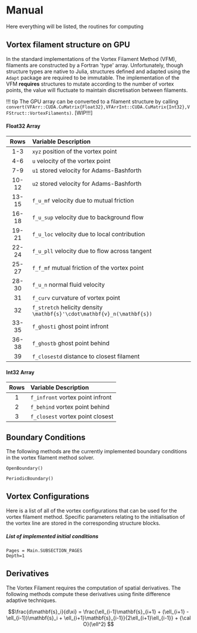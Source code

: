 # Manual

Here everything will be listed, the routines for computing 

## Vortex filament structure on GPU
In the standard implementations of the Vortex Filament Method (VFM), filaments are constructed by a Fortran 'type' array. Unfortunately, though structure types are native to Julia, structures defined and adapted using the `Adapt` package are required to be immutable. The implementation of the VFM **requires** structures to mutate according to the number of vortex points, the value will fluctuate to maintain discretisation between filaments. 

!!! tip
    The GPU array can be converted to a filament structure by calling `convert(VFArr::CUDA.CuMatrix{Float32},VFArrInt::CUDA.CuMatrix{Int32},VFStruct::VortexFilaments)`. [WIP!!!]

#### Float32 Array
| Rows |            Variable Description                            |
|:------:|:-------------------------------------------------------- |
| 1-3  | `xyz` position of the vortex point            |
| 4-6  | `u` velocity of the vortex point | 
| 7-9  |  `u1` stored velocity for Adams-Bashforth| 
| 10-12 |  `u2` stored velocity for Adams-Bashforth|
| 13-15 | `f_u_mf` velocity due to mutual friction |
| 16-18 | `f_u_sup` velocity due to background flow|
| 19-21 | `f_u_loc` velocity due to local contribution|
| 22-24 | `f_u_pll` velocity due to flow across tangent|
| 25-27 | `f_f_mf` mutual friction of the vortex point|
| 28-30 | `f_u_n` normal fluid velocity |
| 31 | `f_curv` curvature of vortex point |
| 32 | `f_stretch` helicity density ``\mathbf{s}'\cdot\mathbf{v}_n(\mathbf{s})``|
| 33-35 | `f_ghosti` ghost point infront |
| 36-38 | `f_ghostb` ghost point behind  |
| 39    | `f_closestd` distance to closest filament|

#### Int32 Array
| Rows |            Variable Description                            |
|:------:|:-------------------------------------------------------- |
| 1  | `f_infront` vortex point infront            |
| 2  | `f_behind` vortex point behind   |       
| 3  | `f_closest` vortex point closest |



## Boundary Conditions
The following methods are the currently implemented boundary conditions in the vortex filament method solver.

```@docs
OpenBoundary()
```

```@docs
PeriodicBoundary()
```



## Vortex Configurations

Here is a list of all of the vortex configurations that can be used for the vortex filament method. Specific parameters relating to the initialisation of the vortex line are stored in the corresponding structure blocks.

##### List of implemented initial conditions
```@contents
Pages = Main.SUBSECTION_PAGES
Depth=1
```




## Derivatives 

The Vortex Filament requires the computation of spatial derivatives. The following methods compute these derivatives using finite difference adaptive techniques.


```math
\frac{d\mathbf{s}_i}{d\xi} = \frac{\ell_{i-1}\mathbf{s}_{i+1} + (\ell_{i+1} - \ell_{i-1})\mathbf{s}_i + \ell_{i+1}\mathbf{s}_{i-1}}{2\ell_{i+1}\ell_{i-1}} + {\cal O}(\ell^2) 
```
